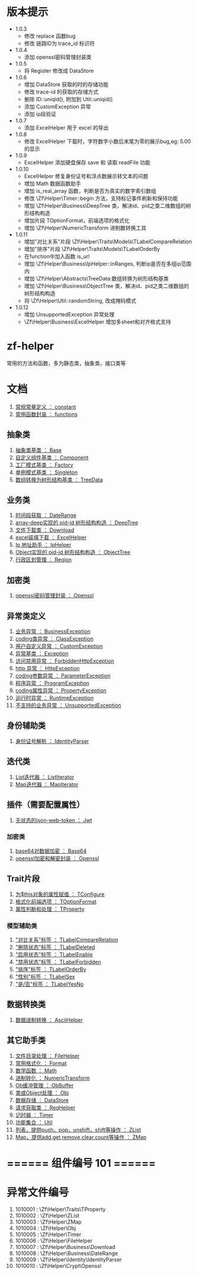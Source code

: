 # 版本提示
- 1.0.3
    - 修改 replace 函数bug
    - 修改 链路ID为 trace_id 标识符
- 1.0.4
    - 添加 openssl密码管理封装类
- 1.0.5
    - 将 Register 修改成 DataStore
- 1.0.6
    - 增加 DataStore 获取的时的存储功能
    - 修改 trace-id 的获取的存储方式
    - 删除 ID::uniqid(), 附加到 Util::uniqid()
    - 添加 CustomException 异常
    - 添加 ip段验证
- 1.0.7
    - 添加 ExcelHelper 用于 excel 的导出
- 1.0.8
    - 修改 ExcelHelper 下载时，字符数字小数后末尾为零的展示bug,eg: 5.00 的显示
- 1.0.9
    - ExcelHelper 添加硬盘保存 save 和 读取 readFile 功能
- 1.0.10
    - ExcelHelper 修复身份证号和浮点数展示转文本的问题
    - 增加 Math 数据函数助手
    - 增加 is_real_array 函数，判断是否为真实的数字索引数组
    - 修改 \Zf\Helper\Timer::begin 方法，支持标记事件刷新和保持功能
    - 增加 \Zf\Helper\Business\DeepTree 类，解决id、pid之类二维数组的树形结构构造
    - 增加片段 TOptionFormat，前端选项的格式化
    - 增加 \Zf\Helper\NumericTransform 进制数转换工具
- 1.0.11
    - 增加"对比关系"片段 \Zf\Helper\Traits\Models\TLabelCompareRelation
    - 增加"排序"片段 \Zf\Helper\Traits\Models\TLabelOrderBy
    - 在function中加入函数 is_url
    - 增加 \Zf\Helper\Business\IpHelper::inRanges, 判断ip是否在多组ip范围内
    - 增加 \Zf\Helper\Abstracts\TreeData:数组转换为树形结构基类
    - 增加 \Zf\Helper\Business\ObjectTree 类，解决id、pid之类二维数组的树形结构构造
    - 将 \Zf\Helper\Util::randomString, 改成掩码模式
- 1.0.12
    - 增加 UnsupportedException 异常处理
    - \Zf\Helper\Business\ExcelHelper 增加多sheet和对齐格式支持


# zf-helper
常用的方法和函数，多为静态类，抽象类，接口类等

# 文档
1. [常规常量定义 ： constant](doc/constant.md)
1. [常用函数封装 ： functions](doc/functions.md)

## 抽象类
1. [抽象类基类 ： Base](doc/helpers/Abstracts/Base.md)
1. [自定义组件基类 ： Component](doc/helpers/Abstracts/Component.md)
1. [工厂模式基类 ： Factory](doc/helpers/Abstracts/Factory.md)
1. [单例模式基类 ： Singleton](doc/helpers/Abstracts/Singleton.md)
1. [数组转换为树形结构基类 ： TreeData](doc/helpers/Abstracts/TreeData.md)

## 业务类
1. [时间段获取 ： DateRange](doc/helpers/Business/DateRange.md)
1. [array-deep实现的 pid-id 树形结构构造 ： DeepTree](doc/helpers/Business/DeepTree.md)
1. [文件下载类 ： Download](doc/helpers/Business/Download.md)
1. [excel装填下载 ： ExcelHelper](doc/helpers/Business/ExcelHelper.md)
1. [Ip 地址助手 ： IpHelper](doc/helpers/Business/IpHelper.md)
1. [Object实现的 pid-id 树形结构构造 ： ObjectTree](doc/helpers/Business/ObjectTree.md)
1. [行政区划管理 ： Region](doc/helpers/Business/Region.md)


## 加密类
1. [openssl密码管理封装 ： Openssl](doc/helpers/Crypt/Openssl.md)


## 异常类定义
1. [业务异常 ： BusinessException](doc/helpers/Exceptions/BusinessException.md)
1. [coding类异常 ： ClassException](doc/helpers/Exceptions/ClassException.md)
1. [用户自定义异常 ： CustomException](doc/helpers/Exceptions/CustomException.md)
1. [异常基类 ： Exception](doc/helpers/Exceptions/Exception.md)
1. [访问禁用异常 ： ForbiddenHttpException](doc/helpers/Exceptions/ForbiddenHttpException.md)
1. [http 异常 ： HttpException](doc/helpers/Exceptions/HttpException.md)
1. [coding参数异常 ： ParameterException](doc/helpers/Exceptions/ParameterException.md)
1. [程序异常 ： ProgramException](doc/helpers/Exceptions/ProgramException.md)
1. [coding属性异常 ： PropertyException](doc/helpers/Exceptions/PropertyException.md)
1. [运行时异常 ： RuntimeException](doc/helpers/Exceptions/RuntimeException.md)
1. [不支持的业务异常 ： UnsupportedException](doc/helpers/Exceptions/UnsupportedException.md)

## 身份辅助类
1. [身份证号解析 ： IdentityParser](doc/helpers/Identity/IdentityParser.md)


## 迭代类
1. [List迭代器 ： ListIterator](doc/helpers/Iterators/ListIterator.md)
1. [Map迭代器 ： MapIterator](doc/helpers/Iterators/MapIterator.md)


## 插件（需要配置属性）
1. [无状态的json-web-token ： Jwt](doc/helpers/Plugins/Jwt.md)

### 加密类
1. [base64对数据加密 ： Base64](doc/helpers/Plugins/Crypt/Base64.md)
1. [openssl加密和解密封装 ： Openssl](doc/helpers/Plugins/Crypt/Openssl.md)


## Trait片段
1. [为$this对象的属性赋值 ： TConfigure](doc/helpers/Traits/TConfigure.md)
1. [格式化前端选项 ： TOptionFormat](doc/helpers/Traits/TOptionFormat.md)
1. [属性判断和处理 ： TProperty](doc/helpers/Traits/TProperty.md)


### 模型辅助类
1. ["对比关系"标签 ： TLabelCompareRelation](doc/helpers/Traits/Models/TLabelCompareRelation.md)
1. ["删除状态"标签 ： TLabelDeleted](doc/helpers/Traits/Models/TLabelDeleted.md)
1. ["启用状态"标签 ： TLabelEnable](doc/helpers/Traits/Models/TLabelEnable.md)
1. ["禁用状态"标签 ： TLabelForbidden](doc/helpers/Traits/Models/TLabelForbidden.md)
1. ["排序"标签 ： TLabelOrderBy](doc/helpers/Traits/Models/TLabelOrderBy.md)
1. ["性别"标签 ： TLabelSex](doc/helpers/Traits/Models/TLabelSex.md)
1. ["是/否"标签 ： TLabelYesNo](doc/helpers/Traits/Models/TLabelYesNo.md)

## 数据转换类
1. [数据进制转换 ： AsciiHelper](doc/helpers/Transfor/AsciiHelper.md)

## 其它助手类
1. [文件目录处理 ： FileHelper](doc/helpers/FileHelper.md)
1. [常用格式化 ： Format](doc/helpers/Format.md)
1. [数学函数 ： Math](doc/helpers/Math.md)
1. [进制转化 ： NumericTransform](doc/helpers/NumericTransform.md)
1. [Ob缓冲管理 ： ObBuffer](doc/helpers/ObBuffer.md)
1. [类或Object处理 ： Obj](doc/helpers/Obj.md)
1. [数据存储 ： DataStore](doc/helpers/DataStore.md)
1. [请求获取类 ： ReqHelper](doc/helpers/ReqHelper.md)
1. [记时器 ： Timer](doc/helpers/Timer.md)
1. [功能集合 ： Util](doc/helpers/Util.md)
1. [列表，提供push，pop，unshift，shift等操作 ： ZList](doc/helpers/ZList.md)
1. [Map，提供add,get,remove,clear,count等操作 ： ZMap](doc/helpers/ZMap.md)


# ====== 组件编号 101 ======
# 异常文件编号
1. 1010001 : \Zf\Helper\Traits\TProperty
2. 1010002 : \Zf\Helper\ZList
3. 1010003 : \Zf\Helper\ZMap
4. 1010004 : \Zf\Helper\Obj
5. 1010005 : \Zf\Helper\Timer
6. 1010006 : \Zf\Helper\FileHelper
7. 1010007 : \Zf\Helper\Business\Download
8. 1010008 : \Zf\Helper\Business\DateRange
9. 1010009 : \Zf\Helper\Identity\IdentityParser
10. 1010010 : \Zf\Helper\Crypt\Openssl


